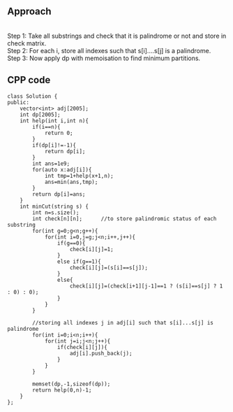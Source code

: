 ## Approach
<br /> Step 1: Take all substrings and check that it is palindrome or not and store in check matrix.
<br /> Step 2: For each i, store all indexes such that s[i]....s[j] is a palindrome.
<br /> Step 3: Now apply dp with memoisation to find minimum partitions.
## CPP code
```
class Solution {
public:
    vector<int> adj[2005];
    int dp[2005];
    int help(int i,int n){
        if(i==n){
            return 0;
        }
        if(dp[i]!=-1){
            return dp[i];
        }
        int ans=1e9;
        for(auto x:adj[i]){
            int tmp=1+help(x+1,n);
            ans=min(ans,tmp);
        }
        return dp[i]=ans;
    }
    int minCut(string s) {
        int n=s.size();
        int check[n][n];      //to store palindromic status of each substring
        for(int g=0;g<n;g++){
            for(int i=0,j=g;j<n;i++,j++){
                if(g==0){
                    check[i][j]=1;
                }
                else if(g==1){
                    check[i][j]=(s[i]==s[j]);
                }
                else{
                    check[i][j]=(check[i+1][j-1]==1 ? (s[i]==s[j] ? 1 : 0) : 0);
                }
            }
        }
        
        //storing all indexes j in adj[i] such that s[i]...s[j] is palindrome
        for(int i=0;i<n;i++){
            for(int j=i;j<n;j++){
                if(check[i][j]){
                    adj[i].push_back(j);
                }
            }
        }

        memset(dp,-1,sizeof(dp));
        return help(0,n)-1;       
    }  
};
```
